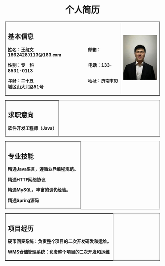 <table border="1">
  <tr><h1 style="text-align: center;">个人简历</h1></tr>
  <tr>
    <td width="75%">
      <h2>基本信息</h2>
      <p><b>姓名：王绪文&nbsp;&nbsp;&nbsp;&nbsp;&nbsp;&nbsp;&nbsp;&nbsp;&nbsp;&nbsp;&nbsp;&nbsp;&nbsp;&nbsp;&nbsp;&nbsp;&nbsp;&nbsp;&nbsp;&nbsp;&nbsp;&nbsp;&nbsp;&nbsp;&nbsp;&nbsp;&nbsp;&nbsp;&nbsp;&nbsp;&nbsp;&nbsp;&nbsp;&nbsp;&nbsp;&nbsp;&nbsp;&nbsp;&nbsp;&nbsp;&nbsp;&nbsp;&nbsp;&nbsp;&nbsp;&nbsp;&nbsp;邮箱：18624280113@163.com</b></p>
      <p><b>性别：专&nbsp;&nbsp;&nbsp;&nbsp;科&nbsp;&nbsp;&nbsp;&nbsp;&nbsp;&nbsp;&nbsp;&nbsp;&nbsp;&nbsp;&nbsp;&nbsp;&nbsp;&nbsp;&nbsp;&nbsp;&nbsp;&nbsp;&nbsp;&nbsp;&nbsp;&nbsp;&nbsp;&nbsp;&nbsp;&nbsp;&nbsp;&nbsp;&nbsp;&nbsp;&nbsp;&nbsp;&nbsp;&nbsp;&nbsp;&nbsp;&nbsp;&nbsp;&nbsp;&nbsp;&nbsp;&nbsp;&nbsp;&nbsp;&nbsp;&nbsp;&nbsp;电话：133-8531-0113</b></p>
      <p><b>年龄：二十五&nbsp;&nbsp;&nbsp;&nbsp;&nbsp;&nbsp;&nbsp;&nbsp;&nbsp;&nbsp;&nbsp;&nbsp;&nbsp;&nbsp;&nbsp;&nbsp;&nbsp;&nbsp;&nbsp;&nbsp;&nbsp;&nbsp;&nbsp;&nbsp;&nbsp;&nbsp;&nbsp;&nbsp;&nbsp;&nbsp;&nbsp;&nbsp;&nbsp;&nbsp;&nbsp;&nbsp;&nbsp;&nbsp;&nbsp;&nbsp;&nbsp;&nbsp;&nbsp;&nbsp;&nbsp;&nbsp;&nbsp;地址：济南市历城区山大北路51号</b></p>
    </td>
    <td width="25%">
      <img src="/IMG_1878.JPG" width="100%">
    </td>
  </tr>
<table border="1">
  <tr>
    <td width="100%">
      <h2><b>求职意向</b></h2>
      <p><b>软件开发工程师（Java）</b></p>
    </td>
  </tr>
</table>
<table border="1">
  <tr>
    <td width="100%">
      <h2><b>专业技能</b></h2>
      <p><b>精通Java语言，遵循业界编程规范。</b></p>
      <p><b>精通HTTP网络协议</b></p>
      <p><b>精通MySQL，丰富的调优经验。</b></p>
      <p><b>精通Spring源码</b></p>
    </td>
  </tr>
</table>
<table border="1">
  <tr>
    <td width="100%">
      <h2><b>项目经历</b></h2>
      <p><b>硬币回笼系统：负责整个项目的二次开发研发和运维。</b></p>
      <p><b>WMS仓储管理系统：负责整个项目的二次开发和运维</b></p>
    </td>
  </tr>
</table>
